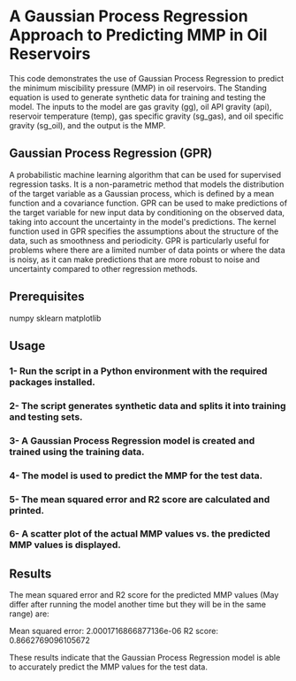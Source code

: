 # A Gaussian Process Regression Approach to Predicting MMP in Oil Reservoirs

This code demonstrates the use of Gaussian Process Regression to predict the minimum miscibility pressure (MMP) in oil reservoirs. The Standing equation is used to generate synthetic data for training and testing the model. The inputs to the model are gas gravity (gg), oil API gravity (api), reservoir temperature (temp), gas specific gravity (sg_gas), and oil specific gravity (sg_oil), and the output is the MMP.

## Gaussian Process Regression (GPR)
A  probabilistic machine learning algorithm that can be used for supervised regression tasks. It is a non-parametric method that models the distribution of the target variable as a Gaussian process, which is defined by a mean function and a covariance function. GPR can be used to make predictions of the target variable for new input data by conditioning on the observed data, taking into account the uncertainty in the model's predictions. The kernel function used in GPR specifies the assumptions about the structure of the data, such as smoothness and periodicity. GPR is particularly useful for problems where there are a limited number of data points or where the data is noisy, as it can make predictions that are more robust to noise and uncertainty compared to other regression methods.

## Prerequisites
numpy
sklearn
matplotlib

## Usage
### 1- Run the script in a Python environment with the required packages installed.
### 2- The script generates synthetic data and splits it into training and testing sets.
### 3- A Gaussian Process Regression model is created and trained using the training data.
### 4- The model is used to predict the MMP for the test data.
### 5- The mean squared error and R2 score are calculated and printed.
### 6- A scatter plot of the actual MMP values vs. the predicted MMP values is displayed.

## Results
The mean squared error and R2 score for the predicted MMP values (May differ after running the model another time but they will be in the same range)  are:

Mean squared error: 2.0001716866877136e-06
R2 score: 0.8662769096105672

These results indicate that the Gaussian Process Regression model is able to accurately predict the MMP values for the test data.

